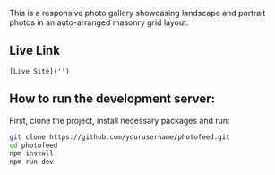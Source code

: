 This is a responsive photo gallery showcasing landscape and portrait photos in an auto-arranged masonry grid layout.

## Live Link

```
[Live Site]('')
```

## How to run the development server:

First, clone the project, install necessary packages and run:

```bash
git clone https://github.com/yourusername/photofeed.git
cd photofeed
npm install
npm run dev

```
